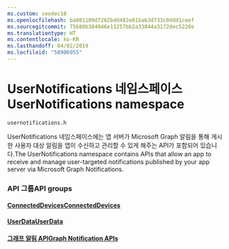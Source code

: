 ```yaml
---
ms.custom: seodec18
ms.openlocfilehash: ba801109d7262bdd482e81ba63d733c0ddd1ceef
ms.sourcegitcommit: 75680b384946e11257bb2a33044a3172dec5220e
ms.translationtype: HT
ms.contentlocale: ko-KR
ms.lasthandoff: 04/02/2019
ms.locfileid: "58906955"
---
```

# <a name="usernotifications-namespace"></a><span data-ttu-id="c5147-101">UserNotifications 네임스페이스</span><span class="sxs-lookup"><span data-stu-id="c5147-101">UserNotifications namespace</span></span>
```
usernotifications.h
```
<span data-ttu-id="c5147-102">UserNotifications 네임스페이스에는 앱 서버가 Microsoft Graph 알림을 통해 게시한 사용자 대상 알림을 앱이 수신하고 관리할 수 있게 해주는 API가 포함되어 있습니다.</span><span class="sxs-lookup"><span data-stu-id="c5147-102">The UserNotifications namespace contains APIs that allow an app to receive and manage user-targeted notifications published by your app server via Microsoft Graph Notifications.</span></span> 

### <a name="api-groups"></a><span data-ttu-id="c5147-103">API 그룹</span><span class="sxs-lookup"><span data-stu-id="c5147-103">API groups</span></span>

#### <a name="connecteddevicesobjectivec-apiconnecteddevicesindexmd"></a>[<span data-ttu-id="c5147-104">ConnectedDevices</span><span class="sxs-lookup"><span data-stu-id="c5147-104">ConnectedDevices</span></span>](../../objectivec-api/connecteddevices/index.md)
#### <a name="userdataobjectivec-apiuserdataindexmd"></a>[<span data-ttu-id="c5147-105">UserData</span><span class="sxs-lookup"><span data-stu-id="c5147-105">UserData</span></span>](../../objectivec-api/userdata/index.md)
#### <a name="graph-notification-apisusernotificationsindexmd"></a>[<span data-ttu-id="c5147-106">그래프 알림 API</span><span class="sxs-lookup"><span data-stu-id="c5147-106">Graph Notification APIs</span></span>](usernotifications/index.md)